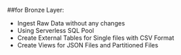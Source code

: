##for Bronze Layer:
- Ingest Raw Data without any changes
- Using Serverless SQL Pool
- Create External Tables for Single files with CSV Format
- Create Views for JSON Files and Partitioned Files
